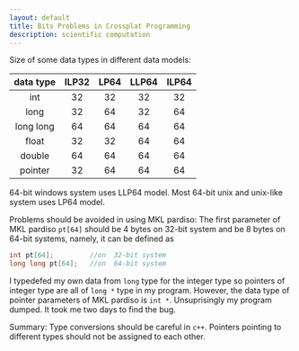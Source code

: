 ```yaml
---
layout: default
title: Bits Problems in Crossplat Programming
description: scientific computation
---
```


Size of some data types in different data models:

| data type | ILP32 | LP64 | LLP64 | ILP64 |
|:---------:|:-----:|:----:|:-----:|:-----:|
| int       |   32  |  32  |  32   |  32   |
| long      |   32  |  64  |  32   |  64   |
| long long |   64  |  64  |  64   |  64   |
| float     |   32  |  32  |  64   |  64   |
| double    |   64  |  64  |  64   |  64   |
| pointer   |   32  |  64  |  64   |  64   |

64-bit windows system uses LLP64 model. Most 64-bit unix and unix-like system uses LP64 model.

Problems should be avoided in using MKL pardiso:
The first parameter of MKL pardiso `pt[64]` should be 4 bytes on 32-bit system and be 8 bytes on 64-bit systems, namely, it can be defined as

```c++
int pt[64];         //on  32-bit system
long long pt[64];   //on  64-bit system
```

I typedefed my own data from `long` type for the integer type so pointers of integer type are all of `long *` type in my program. However, the data type of pointer parameters of MKL pardiso is `int *`. Unsuprisingly my program dumped. It took me two days to find the bug.

Summary: Type conversions should be careful in `c++`. Pointers pointing to different types should not be assigned to each other.